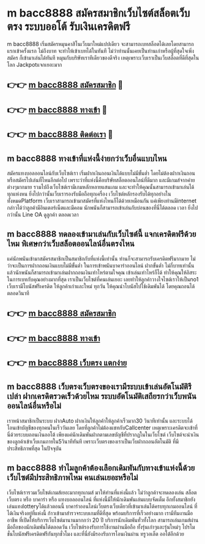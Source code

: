 # m bacc8888 สมัครสมาชิกเว็บไซต์สล็อตเว็บตรง ระบบออโต้ รับเงินเครดิตฟรี

m bacc8888 เริ่มสมัครหมุนคาสิโนเว็บมาใหม่แปปเดียว จะสามารถเบทสล็อตได้เลยโดยสามารถแรกเข้าครั้งแรก ไม่ถึงบาท จะทำให้เข้าเบทได้ในทันที ไม่ว่าท่านนั้นเคยเป็นท่านเก่าหรือผู้ที่สุดใจเพิ่งสมัคร ก็เข้ามาเล่นได้ทันที หมุนกับบริษัทเราทีเดียวของดีจริง เหตุเพราะเว็บเราเป็นเว็บสล็อตที่ดีที่สุดในโลก Jackpotแจกเยอะมาก

## 👉👉 [m bacc8888 สมัครสมาชิก](https://bit.ly/3Ckzg5n) 🎰
## 👉👉 [m bacc8888 ทางเข้า](https://bit.ly/3Ckzg5n) 🎰
## 👉👉 [m bacc8888 ติดต่อเรา](https://bit.ly/3Ckzg5n) 🎰

## m bacc8888 ทางเข้าที่แห่งนี้ง่ายกว่าเว็บอื่นแบบไหน
สมัครแทงบอลออนไลน์กับเว็บไซต์เรา เริ่มฝากเงินถอนเงินได้แบบไม่มีขั้นต่ำ โดยไม่ต้องฝากเงินถอนหรือสมัครไปเล่นที่ไหนอีกต่อไป เพราะว่าที่แห่งนี้คือบริษัทสล็อตออนไลน์ที่ดีมาก และมีเกมส์จากค่ายต่างๆมากมาย รวมไปถึงเว็บไซต์เรามีเกมหลักหลายแสนเกม และจะทำให้คุณนั้นสามารถเข้ามาเล่นได้ทุกแห่งหน ยิ่งไปกว่านั้นเว็บเรารองรับมือถือทุกเครื่อง เว็บไซต์หลักรองรับได้ทุกอย่างในทั้งหมดPlatform เว็บเราสามารถเข้ามาสมัครที่แห่งไหนก็ได้ด้วยเหมือนกัน แค่เพียงท่านมีinternet กล่าวได้ว่าลูกค้ามีอินเตอร์เน็ตและมีคอม นักพนันก็สามารถเข้าเล่นกับบ่อนของที่นี่ได้ตลอด เวลา ยิ่งไปกว่านั้น Line OA ดูลูกค้า ตลอดเวลา

## m bacc8888 ทดลองเข้ามาเล่นกับเว็บไซต์นี้ แจกเครดิตฟรีด้วยไหม พิเศษกว่าเว็บสล็อตออนไลน์อื่นตรงไหน
แค่นักพนันเข้ามาสมัครสมาชิกเป็นสมาชิกกับที่แห่งนี้เท่านั้น ท่านก็จะสามารถรับเครดิตฟรีมากมาย ไม่ว่าจะเป็นการฝากถอนเงินแบบไม่มีขั้นต่ำ ในการเข้าพนันบาคาร่าออนไลน์ ฝากขั้นต่ำ ไม่กี่บาทเท่านั้น แล้วนักพนันก็สามารถเข้ามาเล่นฝากถอนเงินเท่าไหร่ตามใจคุณ เข้าเล่นเท่าไหร่ก็ได้ ทำให้คุณให้อิสระในการเบทกับคุณอย่างมากที่สุด เราเป็นเว็บไซต์ที่คนเล่นเยอะ เลยทำให้ลูกค้าวางใจไซต์เราให้เป็นno1 เว็บเรามีโบนัสฟรีเครดิต ให้ลูกค้าเก่าและใหม่ ทุกวัน ให้คุณนำโบนัสไปใช้เดิมพันได้ โดยคุณถอนได้ตลอดวินาที

## 👉👉 [m bacc8888 สมัครสมาชิก](https://bit.ly/3Ckzg5n)
## 👉👉 [m bacc8888 ทางเข้า](https://bit.ly/3Ckzg5n)
## 👉👉 [m bacc8888 เว็บตรง แตกง่าย](https://bit.ly/3Ckzg5n)

## m bacc8888 เว็บตรงเว็บตรงของเรามีระบบเข้าเล่นอัตโนมัติรึเปล่า ฝากเครดิตรวดเร็วด้วยไหม ระบบอัตโนมัติเสถียรกว่าเว็บพนันออนไลน์อื่นหรือไม่
เราหน้าสมาชิกเป็นระบบ ฝากAuto ฝากเงินให้ลูกค้าให้ลูกค้าเร็วมาก30 วินาทีเท่านั้น และระบบได้โอนเข้าบัญชีของทุกคนในเร็ววันเลย โดยที่ลูกค้าไม่ต้องแชทกับCallcenter เหตุเพราะเครดิตจะเข้าที่นี่ด้วยระบบถอนเงินออโต้ เพียงแค่นักเดิมพันฝากตามเลขบัญชีที่ปรากฏในในเว็บไซต์ เว็บไซต์จะนำเงินของลูกค้าเข้าเว็บเกมภายใน5วินาทีทันที เพราะเว็บตรงของเราเป็นเว็บฝากถอนอัตโนมัติ ที่มีประสิทธิภาพที่สุด ในปัจจุบัน

## m bacc8888 ทำไมลูกค้าต้องเลือกเดิมพันกับทางเข้าแห่งนี้ด้วย เว็บไซต์มีประสิทธิภาพไหม คนเล่นเยอะหรือไม่
เว็บไซต์เรารวมเว็บไซต์เกมส์เยอะมากทุกเกมส์ มาให้ท่านที่แห่งนี้แล้ว ไม่ว่าลูกค้าจะทดลองเล่น สล็อตเว็บตรง หรือ บาคาร่า หรือ แทงบอลออนไลน์ ที่แห่งนี้มีให้นักเดิมพันเล่นแบบจัดเต็ม อีกทั้งสมาชิกยังเล่นแทงlotteryได้แล้วตอนนี้ บาคาร่าออนไลน์เว็บตรงเว็บเดียวที่เข้ามาเล่นได้ครบทุกเกมออนไลน์ ที่ได้เงินจริงอยู่ที่แห่งนี้ ก้าวเข้ามาสำรวจระบบเกมที่ดีที่สุด พร้อมบริการที่เร็วอย่างมาก เรามีทีมงานมืออาชีพ ที่เปิดให้บริการเว็บไซต์มานานมากกว่า 20 ปี บริการนักเดิมพันทั่วทั้งโลก สามารถเล่นเกมส์ผ่านมือถือของนักเดิมพันได้ตลอดวัน เว็บไซต์รองรับการใช้งานผ่านมือถือ ทั้งรุ่นเก่าๆและรุ่นใหม่ๆ โปรโมชั่นโบนัสฟรีเครดิตฟรีกันทุกชั่วโมง และที่นี่ยังมีรองรับการโอนเงินผ่าน ทรูวอเล็ต ออโต้อีกด้วย
